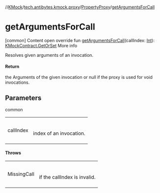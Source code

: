 //[KMock](../../../index.md)/[tech.antibytes.kmock.proxy](../index.md)/[PropertyProxy](index.md)/[getArgumentsForCall](get-arguments-for-call.md)



# getArgumentsForCall
[common]
Content
open override fun [getArgumentsForCall](get-arguments-for-call.md)(callIndex: [Int](https://kotlinlang.org/api/latest/jvm/stdlib/kotlin/-int/index.html)): [KMockContract.GetOrSet](../../tech.antibytes.kmock/-k-mock-contract/-get-or-set/index.md)
More info


Resolves given arguments of an invocation.



#### Return


the Arguments of the given invocation or null if the proxy is used for void invocations.



## Parameters

common

| | |
|---|---|
| <a name="tech.antibytes.kmock.proxy/PropertyProxy/getArgumentsForCall/#kotlin.Int/PointingToDeclaration/"></a>callIndex| <a name="tech.antibytes.kmock.proxy/PropertyProxy/getArgumentsForCall/#kotlin.Int/PointingToDeclaration/"></a><br><br>index of an invocation.<br><br>|



#### Throws

| | |
|---|---|
| <a name="tech.antibytes.kmock.proxy/PropertyProxy/getArgumentsForCall/#kotlin.Int/PointingToDeclaration/"></a>MissingCall| <a name="tech.antibytes.kmock.proxy/PropertyProxy/getArgumentsForCall/#kotlin.Int/PointingToDeclaration/"></a><br><br>if the callIndex is invalid.<br><br>|
